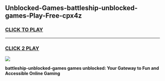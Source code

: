 
## Unblocked-Games-battleship-unblocked-games-Play-Free-cpx4z
<h3>
<a href="https://premium76.site?title=battleship-unblocked-games&ref=18A1">CLICK TO PLAY</a></h3>
<hr>

<h3>
<a href="https://premium76.site?title=battleship-unblocked-games&ref=18A1">CLICK 2 PLAY</a>
  
</h3>

<a href="https://premium76.site?title=battleship-unblocked-games&ref=18A1"><img src="https://clearcache.store/games.png"></a>


**battleship-unblocked-games games unblocked: Your Gateway to Fun and Accessible Online Gaming**
